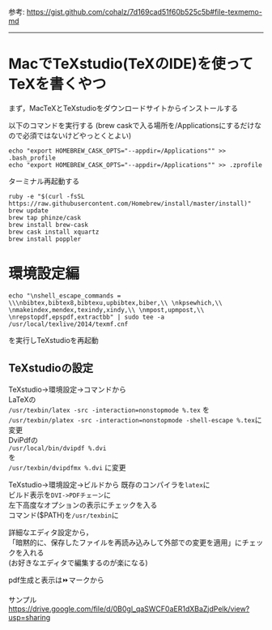 参考: https://gist.github.com/cohalz/7d169cad51f60b525c5b#file-texmemo-md

---
# MacでTeXstudio(TeXのIDE)を使ってTeXを書くやつ

まず，MacTeXとTeXstudioをダウンロードサイトからインストールする

以下のコマンドを実行する
(brew caskで入る場所を/Applicationsにするだけなので必須ではないけどやっとくとよい)

```
echo "export HOMEBREW_CASK_OPTS="--appdir=/Applications"" >> .bash_profile
echo "export HOMEBREW_CASK_OPTS="--appdir=/Applications"" >> .zprofile
```

ターミナル再起動する  

```
ruby -e "$(curl -fsSL https://raw.githubusercontent.com/Homebrew/install/master/install)"
brew update
brew tap phinze/cask  
brew install brew-cask
brew cask install xquartz
brew install poppler
```

# 環境設定編

```
echo "\nshell_escape_commands = \\\nbibtex,bibtex8,bibtexu,upbibtex,biber,\\ \nkpsewhich,\\ \nmakeindex,mendex,texindy,xindy,\\ \nmpost,upmpost,\\ \nrepstopdf,epspdf,extractbb" | sudo tee -a /usr/local/texlive/2014/texmf.cnf
```
を実行しTeXstudioを再起動

## TeXstudioの設定

TeXstudio->環境設定->コマンドから  
LaTeXの  
`/usr/texbin/latex -src -interaction=nonstopmode %.tex`
を  
`/usr/texbin/platex -src -interaction=nonstopmode -shell-escape %.tex`に変更   
DviPdfの  
`/usr/local/bin/dvipdf %.dvi`  
を  
`/usr/texbin/dvipdfmx %.dvi` に変更  

TeXstudio->環境設定->ビルドから
既存のコンパイラを`latex`に  
ビルド表示を`DVI->PDFチェーン`に  
左下高度なオプションの表示にチェックを入る  
コマンド($PATH)を`/usr/texbin`に

詳細なエディタ設定から，  
「暗黙的に、保存したファイルを再読み込みして外部での変更を適用」にチェックを入れる  
(お好きなエディタで編集するのが楽になる)


pdf生成と表示は⏩マークから

サンプル
https://drive.google.com/file/d/0B0gl_qaSWCF0aER1dXBaZjdPelk/view?usp=sharing
